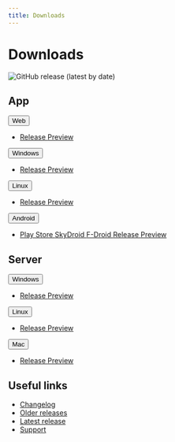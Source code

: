 ```yaml
---
title: Downloads
---
```


# Downloads

![GitHub release (latest by date)](https://img.shields.io/github/v/release/LinwoodCloud/butterfly?style=for-the-badge)

## App

<div className="row margin-bottom--lg">
<div className="dropdown dropdown--hoverable">
  <button className="button button--outline button--primary">Web</button>
  <ul className="dropdown__menu">
    <li>
      <a className="dropdown__link" href="https://butterfly.linwood.dev">
        Release
      </a>
      <a className="dropdown__link" href="https://preview.butterfly.linwood.dev">
        Preview
      </a>
    </li>
  </ul>
</div>
<div className="dropdown dropdown--hoverable">
  <button className="button button--outline button--info">Windows</button>
  <ul className="dropdown__menu">
    <li>
      <a className="dropdown__link" href="https://github.com/LinwoodCloud/butterfly/releases/download/release/windows.zip">
        Release
      </a>
      <a className="dropdown__link" href="https://github.com/LinwoodCloud/butterfly/releases/download/preview/windows.zip">
        Preview
      </a>
    </li>
  </ul>
</div>
<div className="dropdown dropdown--hoverable">
  <button className="button button--outline button--info">Linux</button>
  <ul className="dropdown__menu">
    <li>
      <a className="dropdown__link" href="https://github.com/LinwoodCloud/butterfly/releases/download/release/linux.zip">
        Release
      </a>
      <a className="dropdown__link" href="https://github.com/LinwoodCloud/butterfly/releases/download/preview/linux.zip">
        Preview
      </a>
    </li>
  </ul>
</div>
<div className="dropdown dropdown--hoverable">
  <button className="button button--outline button--warning">Android</button>
  <ul className="dropdown__menu">
    <li>
      <a className="dropdown__link" href="https://play.google.com/store/apps/details?id=com.github.linwoodcloud.dev_doctor">
        Play Store
      </a>
      <a className="dropdown__link" href="https://to.skydroid.app/com.github.linwoodcloud.dev_doctor.izzyondroid">
        SkyDroid
      </a>
      <a className="dropdown__link" href="https://www.f-droid.org/en/packages/com.github.linwoodcloud.dev_doctor/">
        F-Droid
      </a>
      <a className="dropdown__link" href="https://github.com/LinwoodCloud/butterfly/releases/download/release/app-release.apk">
        Release
      </a>
      <a className="dropdown__link" href="https://github.com/LinwoodCloud/butterfly/releases/download/preview/app-release.apk">
        Preview
      </a>
    </li>
  </ul>
</div>
</div>

## Server

<div className="row margin-bottom--lg">
<div className="dropdown dropdown--hoverable">
  <button className="button button--outline button--danger">Windows</button>
  <ul className="dropdown__menu">
    <li>
      <a className="dropdown__link" href="https://github.com/LinwoodCloud/butterfly/releases/download/release/server-windows.exe">
        Release
      </a>
      <a className="dropdown__link" href="https://github.com/LinwoodCloud/butterfly/releases/download/preview/server-windows.exe">
        Preview
      </a>
    </li>
  </ul>
</div>
<div className="dropdown dropdown--hoverable">
  <button className="button button--outline button--danger">Linux</button>
  <ul className="dropdown__menu">
    <li>
      <a className="dropdown__link" href="https://github.com/LinwoodCloud/butterfly/releases/download/release/server-linux">
        Release
      </a>
      <a className="dropdown__link" href="https://github.com/LinwoodCloud/butterfly/releases/download/preview/server-linux">
        Preview
      </a>
    </li>
  </ul>
</div>
<div className="dropdown dropdown--hoverable">
  <button className="button button--outline button--danger">Mac</button>
  <ul className="dropdown__menu">
    <li>
      <a className="dropdown__link" href="https://github.com/LinwoodCloud/butterfly/releases/download/release/server-mac">
        Release
      </a>
      <a className="dropdown__link" href="https://github.com/LinwoodCloud/butterfly/releases/download/preview/server-mac">
        Preview
      </a>
    </li>
  </ul>
</div>
</div>

## Useful links

- [Changelog](changelog)
- [Older releases](https://github.com/LinwoodCloud/butterfly/releases)
- [Latest release](https://github.com/LinwoodCloud/butterfly/releases/latest)
- [Support](https://discord.linwood.dev)